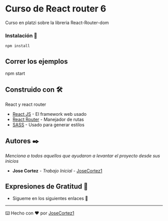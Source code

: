 # Curso de React router 6

Curso en platzi sobre la libreria React-Router-dom

### Instalación 🔧

```
npm install
```

## Correr los ejemplos

npm start

## Construido con 🛠️

React y react router

- [React JS](https://reactjs.org/) - El framework web usado
- [React Router](https://reactrouter.com/en/main) - Manejador de rutas
- [SASS](https://sass-lang.com/) - Usado para generar estilos

## Autores ✒️

_Menciona a todos aquellos que ayudaron a levantar el proyecto desde sus inicios_

- **Jose Cortez** - _Trabajo Inicial_ - [JoseCortez1](https://github.com/JoseCortez1)

## Expresiones de Gratitud 🎁

- Sigueme en los siguientes enlaces 📢

---

⌨️ Hecho con ❤️ por [JoseCortez1](<[JoseCortez1](https://github.com/JoseCortez1)>)
